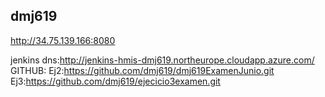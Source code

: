 ## dmj619

http://34.75.139.166:8080

jenkins dns:http://jenkins-hmis-dmj619.northeurope.cloudapp.azure.com/
GITHUB: 
Ej2:https://github.com/dmj619/dmj619ExamenJunio.git
Ej3:https://github.com/dmj619/ejecicio3examen.git
